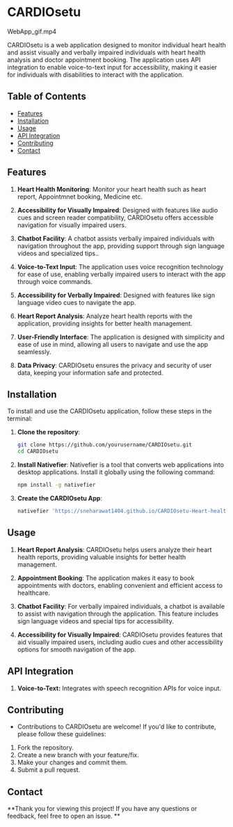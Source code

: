 # CARDIOsetu







WebApp_gif.mp4


CARDIOsetu is a web application designed to monitor individual heart health and assist visually and verbally impaired individuals with heart health analysis and doctor appointment booking. The application uses API integration to enable voice-to-text input for accessibility, making it easier for individuals with disabilities to interact with the application.

## Table of Contents

- [Features](#features)
- [Installation](#installation)
- [Usage](#usage)
- [API Integration](#api-integration)
- [Contributing](#contributing)
- [Contact](#contact)

## Features

1. **Heart Health Monitoring**: Monitor your heart health such as heart report, Appointmnet booking, Medicine etc.

2. **Accessibility for Visually Impaired**: Designed with features like audio cues and screen reader compatibility, CARDIOsetu offers accessible navigation for visually impaired users.

3. **Chatbot Facility**: A chatbot assists verbally impaired individuals with navigation throughout the app, providing support through sign language videos and specialized tips..

4. **Voice-to-Text Input**: The application uses voice recognition technology for ease of use, enabling verbally impaired users to interact with the app through voice commands.

5. **Accessibility for Verbally Impaired**: Designed with features like sign language video cues to navigate the app.

6. **Heart Report Analysis**: Analyze heart health reports with the application, providing insights for better health management.

7. **User-Friendly Interface**: The application is designed with simplicity and ease of use in mind, allowing all users to navigate and use the app seamlessly.

8. **Data Privacy**: CARDIOsetu ensures the privacy and security of user data, keeping your information safe and protected.

## Installation

To install and use the CARDIOsetu application, follow these steps in the terminal:

1. **Clone the repository**:
   ```bash
   git clone https://github.com/yourusername/CARDIOsetu.git
   cd CARDIOsetu

2. **Install Nativefier**:
   Nativefier is a tool that converts web applications into desktop applications. Install it globally using the following command:
    ```bash
    npm install -g nativefier
3. **Create the CARDIOsetu App**:
   ```bash
   nativefier 'https://sneharawat1404.github.io/CARDIOsetu-Heart-health-monitor-/' (here you can also put your cloned deploy github page

## Usage

1. **Heart Report Analysis**: CARDIOsetu helps users analyze their heart health reports, providing valuable insights for better health management.

2. **Appointment Booking**: The application makes it easy to book appointments with doctors, enabling convenient and efficient access to healthcare.

3. **Chatbot Facility**: For verbally impaired individuals, a chatbot is available to assist with navigation through the application. This feature includes sign language videos and special tips for accessibility.

4. **Accessibility for Visually Impaired**: CARDIOsetu provides features that aid visually impaired users, including audio cues and other accessibility options for smooth navigation of the app.

## API Integration

1. **Voice-to-Text:** Integrates with speech recognition APIs for voice input.


## Contributing
- Contributions to CARDIOsetu are welcome! If you'd like to contribute, please follow these guidelines:

1. Fork the repository.
2. Create a new branch with your feature/fix.
3. Make your changes and commit them.
4. Submit a pull request.


## Contact

**Thank you for viewing this project! If you have any questions or feedback, feel free to open an issue.
**
